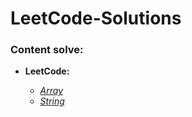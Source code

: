 # LeetCode-Solutions

### **Content solve:**

- **LeetCode:**

     - [*Array*](https://github.com/hoangtien2k3qx1/LeetCode-Solutions/tree/main/Array)
     - [*String*](https://github.com/hoangtien2k3qx1/LeetCode-Solutions/tree/main/String)
 
